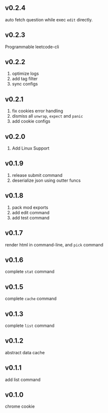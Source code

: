 ## v0.2.4
auto fetch question while exec `edit` directly.

## v0.2.3
Programmable leetcode-cli

## v0.2.2
1. optimize logs
2. add tag filter
3. sync configs

## v0.2.1
1. fix cookies error handling
2. dismiss all `unwrap`, `expect` and `panic`
3. add cookie configs

## v0.2.0
1. Add Linux Support

## v0.1.9
1. release submit command
2. deserialize json using outter funcs

## v0.1.8
1. pack mod exports
2. add edit command
3. add test command

## v0.1.7
render html in command-line, and `pick` command

## v0.1.6
complete `stat` command

## v0.1.5
complete `cache` command

## v0.1.3
complete `list` command

## v0.1.2
abstract data cache

## v0.1.1
add list command

## v0.1.0
chrome cookie
